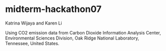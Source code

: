 # midterm-hackathon07

Katrina Wijaya and Karen Li

Using CO2 emission data from Carbon Dioxide Information Analysis Center, Environmental Sciences Division, Oak Ridge National Laboratory, Tennessee, United States.
